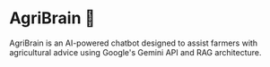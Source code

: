 # AgriBrain 🌾
AgriBrain is an AI-powered chatbot designed to assist farmers with agricultural advice using Google's Gemini API and RAG architecture.